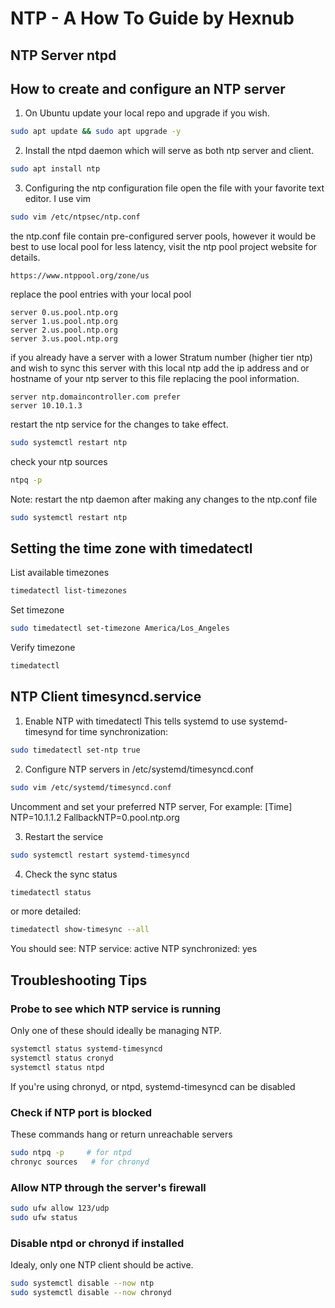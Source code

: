 # NTP - A How To Guide by Hexnub

## NTP Server ntpd

## How to create and configure an NTP server
1. On Ubuntu update your local repo and upgrade if you wish.
```bash
sudo apt update && sudo apt upgrade -y
```
2. Install the ntpd daemon which will serve as both ntp server and client.
```bash
sudo apt install ntp
```
3. Configuring the ntp configuration file
open the file with your favorite text editor. I use vim
```bash
sudo vim /etc/ntpsec/ntp.conf
```
the ntp.conf file contain pre-configured server pools, however it would be best to use local pool for less latency, visit the ntp pool project website for details.
```
https://www.ntppool.org/zone/us
```
replace the pool entries with your local pool
```
server 0.us.pool.ntp.org
server 1.us.pool.ntp.org
server 2.us.pool.ntp.org
server 3.us.pool.ntp.org
```
if you already have a server with a lower Stratum number (higher tier ntp) and wish to sync this server with this local ntp add the ip address and or hostname of your ntp server to this file replacing the pool information.
```
server ntp.domaincontroller.com prefer
server 10.10.1.3
```
restart the ntp service for the changes to take effect. 
```bash
sudo systemctl restart ntp
```
check your ntp sources
```bash
ntpq -p
```
Note: restart the ntp daemon after making any changes to the ntp.conf file
```bash
sudo systemctl restart ntp
```

## Setting the time zone with timedatectl
List available timezones
```bash
timedatectl list-timezones
```
Set timezone
```bash
sudo timedatectl set-timezone America/Los_Angeles
```
Verify timezone
```bash
timedatectl
```

## NTP Client timesyncd.service
1. Enable NTP with timedatectl
This tells systemd to use systemd-timesynd for time synchronization:
```bash
sudo timedatectl set-ntp true
```
2. Configure NTP servers in /etc/systemd/timesyncd.conf
```bash
sudo vim /etc/systemd/timesyncd.conf
```
Uncomment and set your preferred NTP server,
For example:
[Time]
NTP=10.1.1.2
FallbackNTP=0.pool.ntp.org

3. Restart the service
```bash
sudo systemctl restart systemd-timesyncd
```
4. Check the sync status
```bash
timedatectl status
```
or more detailed:
```bash
timedatectl show-timesync --all
```
You should see:
NTP service: active
NTP synchronized: yes


## Troubleshooting Tips
### Probe to see which NTP service is running
Only one of these should ideally be managing NTP. 
```bash
systemctl status systemd-timesyncd
systemctl status cronyd
systemctl status ntpd
```
If you're using chronyd, or ntpd, systemd-timesyncd can be disabled
### Check if NTP port is blocked
These commands hang or return unreachable servers
```bash
sudo ntpq -p     # for ntpd
chronyc sources   # for chronyd
```
### Allow NTP through the server's firewall
```bash
sudo ufw allow 123/udp
sudo ufw status
```
### Disable ntpd or chronyd if installed
Idealy, only one NTP client should be active.
```bash
sudo systemctl disable --now ntp
sudo systemctl disable --now chronyd
```

